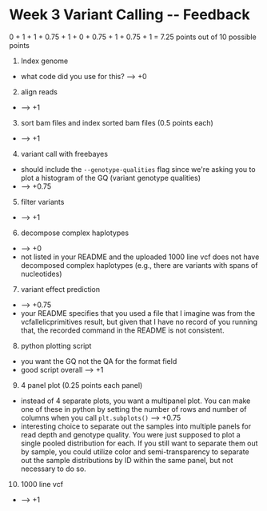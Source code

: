 # Week 3 Variant Calling -- Feedback

0 + 1 + 1 + 0.75 + 1 + 0 + 0.75 + 1 + 0.75 + 1 = 7.25 points out of 10 possible points

1. Index genome

  * what code did you use for this? --> +0

2. align reads

  * --> +1

3. sort bam files and index sorted bam files (0.5 points each)

  * --> +1

4. variant call with freebayes

  * should include the `--genotype-qualities` flag since we're asking you to plot a histogram of the GQ (variant genotype qualities)
  * --> +0.75

5. filter variants

  * --> +1

6. decompose complex haplotypes

  * --> +0
  * not listed in your README and the uploaded 1000 line vcf does not have decomposed complex haplotypes (e.g., there are variants with spans of nucleotides)

7. variant effect prediction

  * --> +0.75
  * your README specifies that you used a file that I imagine was from the vcfallelicprimitives result, but given that I have no record of you running that, the recorded command in the README is not consistent.

8. python plotting script

  * you want the GQ not the QA for the format field
  * good script overall --> +1

9. 4 panel plot (0.25 points each panel)

  * instead of 4 separate plots, you want a multipanel plot. You can make one of these in python by setting the number of rows and number of columns when you call `plt.subplots()` --> +0.75
  * interesting choice to separate out the samples into multiple panels for read depth and genotype quality. You were just supposed to plot a single pooled distribution for each. If you still want to separate them out by sample, you could utilize color and semi-transparency to separate out the sample distributions by ID within the same panel, but not necessary to do so.

10. 1000 line vcf

  * --> +1
